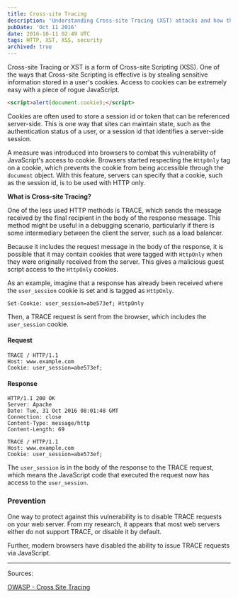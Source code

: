 ```yaml
---
title: Cross-site Tracing
description: 'Understanding Cross-site Tracing (XST) attacks and how the HTTP TRACE method can bypass HttpOnly cookie protection.'
pubDate: 'Oct 11 2016'
date: 2016-10-11 02:49 UTC
tags: HTTP, XST, XSS, security
archived: true
---
```


Cross-site Tracing or XST is a form of Cross-site Scripting (XSS). One of the ways that Cross-site Scripting is effective is by stealing sensitive information stored in a user's cookies. Access to cookies can be extremely easy with a piece of rogue JavaScript.

```html
<script>alert(document.cookie);</script>
```

Cookies are often used to store a session id or token that can be referenced server-side. This is one way that sites can maintain state, such as the authentication status of a user, or a session id that identifies a server-side session.

A measure was introduced into browsers to combat this vulnerability of JavaScript's access to cookie. Browsers started respecting the `HttpOnly` tag on a cookie, which prevents the cookie from being accessible through the `document` object. With this feature, servers can specify that a cookie, such as the session id, is to be used with HTTP only.

**What is Cross-site Tracing?**

One of the less used HTTP methods is TRACE, which sends the message received by the final recipient in the body of the response message. This method might be useful in a debugging scenario, particularly if there is some intermediary between the client the server, such as a load balancer.

Because it includes the request message in the body of the response, it is possible that it may contain cookies that were tagged with `HttpOnly` when they were originally received from the server. This gives a malicious guest script access to the `HttpOnly` cookies.


As an example, imagine that a response has already been received where the `user_session` cookie is set and is tagged as `HttpOnly`.

```
Set-Cookie: user_session=abe573ef; HttpOnly
```

Then, a TRACE request is sent from the browser, which includes the `user_session` cookie.

#### Request

```http
TRACE / HTTP/1.1
Host: www.example.com
Cookie: user_session=abe573ef;
```

#### Response
```http
HTTP/1.1 200 OK
Server: Apache
Date: Tue, 31 Oct 2016 08:01:48 GMT
Connection: close
Content-Type: message/http
Content-Length: 69

TRACE / HTTP/1.1
Host: www.example.com
Cookie: user_session=abe573ef;
```

The `user_session` is in the body of the response to the TRACE request, which means the JavaScript code that executed the request now has access to the `user_session`.

### Prevention

One way to protect against this vulnerability is to disable TRACE requests on your web server. From my research, it appears that most web servers either do not support TRACE, or disable it by default.

Further, modern browsers have disabled the ability to issue TRACE requests via JavaScript.


---
Sources:

[OWASP - Cross Site Tracing](https://www.owasp.org/index.php/Cross_Site_Tracing)
